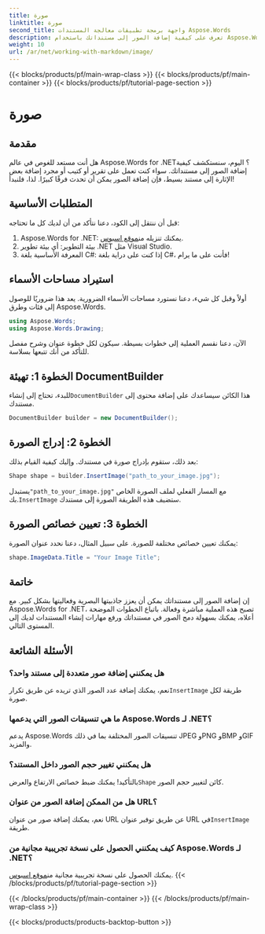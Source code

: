 ```yaml
---
title: صورة
linktitle: صورة
second_title: واجهة برمجة تطبيقات معالجة المستندات Aspose.Words
description: تعرف على كيفية إضافة الصور إلى مستنداتك باستخدام Aspose.Words for .NET من خلال هذا الدليل التفصيلي. يمكنك تحسين مستنداتك باستخدام العناصر المرئية في وقت قصير.
weight: 10
url: /ar/net/working-with-markdown/image/
---
```


{{< blocks/products/pf/main-wrap-class >}}
{{< blocks/products/pf/main-container >}}
{{< blocks/products/pf/tutorial-page-section >}}

# صورة

## مقدمة

هل أنت مستعد للغوص في عالم Aspose.Words for .NET؟ اليوم، سنستكشف كيفية إضافة الصور إلى مستنداتك. سواء كنت تعمل على تقرير أو كتيب أو مجرد إضافة بعض الإثارة إلى مستند بسيط، فإن إضافة الصور يمكن أن تحدث فرقًا كبيرًا. لذا، فلنبدأ!

## المتطلبات الأساسية

قبل أن ننتقل إلى الكود، دعنا نتأكد من أن لديك كل ما تحتاجه:

1.  Aspose.Words for .NET: يمكنك تنزيله من[موقع اسبوس](https://releases.aspose.com/words/net/).
2. بيئة التطوير: أي بيئة تطوير .NET مثل Visual Studio.
3. المعرفة الأساسية بلغة C#: إذا كنت على دراية بلغة C#، فأنت على ما يرام!

## استيراد مساحات الأسماء

أولاً وقبل كل شيء، دعنا نستورد مساحات الأسماء الضرورية. يعد هذا ضروريًا للوصول إلى فئات وطرق Aspose.Words.

```csharp
using Aspose.Words;
using Aspose.Words.Drawing;
```

الآن، دعنا نقسم العملية إلى خطوات بسيطة. سيكون لكل خطوة عنوان وشرح مفصل للتأكد من أنك تتبعها بسلاسة.

## الخطوة 1: تهيئة DocumentBuilder

 للبدء، تحتاج إلى إنشاء`DocumentBuilder` هذا الكائن سيساعدك على إضافة محتوى إلى مستندك.

```csharp
DocumentBuilder builder = new DocumentBuilder();
```

## الخطوة 2: إدراج الصورة

بعد ذلك، ستقوم بإدراج صورة في مستندك. وإليك كيفية القيام بذلك:

```csharp
Shape shape = builder.InsertImage("path_to_your_image.jpg");
```

 يستبدل`"path_to_your_image.jpg"` مع المسار الفعلي لملف الصورة الخاص بك.`InsertImage` ستضيف هذه الطريقة الصورة إلى مستندك.

## الخطوة 3: تعيين خصائص الصورة

يمكنك تعيين خصائص مختلفة للصورة. على سبيل المثال، دعنا نحدد عنوان الصورة:

```csharp
shape.ImageData.Title = "Your Image Title";
```

## خاتمة

إن إضافة الصور إلى مستنداتك يمكن أن يعزز جاذبيتها البصرية وفعاليتها بشكل كبير. مع Aspose.Words for .NET، تصبح هذه العملية مباشرة وفعالة. باتباع الخطوات الموضحة أعلاه، يمكنك بسهولة دمج الصور في مستنداتك ورفع مهارات إنشاء المستندات لديك إلى المستوى التالي.

## الأسئلة الشائعة

### هل يمكنني إضافة صور متعددة إلى مستند واحد؟  
نعم، يمكنك إضافة عدد الصور الذي تريده عن طريق تكرار`InsertImage` طريقة لكل صورة.

### ما هي تنسيقات الصور التي يدعمها Aspose.Words لـ .NET؟  
يدعم Aspose.Words تنسيقات الصور المختلفة بما في ذلك JPEG وPNG وBMP وGIF والمزيد.

### هل يمكنني تغيير حجم الصور داخل المستند؟  
 بالتأكيد! يمكنك ضبط خصائص الارتفاع والعرض`Shape` كائن لتغيير حجم الصور.

### هل من الممكن إضافة الصور من عنوان URL؟  
 نعم، يمكنك إضافة صور من عنوان URL عن طريق توفير عنوان URL في`InsertImage` طريقة.

### كيف يمكنني الحصول على نسخة تجريبية مجانية من Aspose.Words لـ .NET؟  
 يمكنك الحصول على نسخة تجريبية مجانية من[موقع اسبوس](https://releases.aspose.com/).
{{< /blocks/products/pf/tutorial-page-section >}}

{{< /blocks/products/pf/main-container >}}
{{< /blocks/products/pf/main-wrap-class >}}

{{< blocks/products/products-backtop-button >}}
